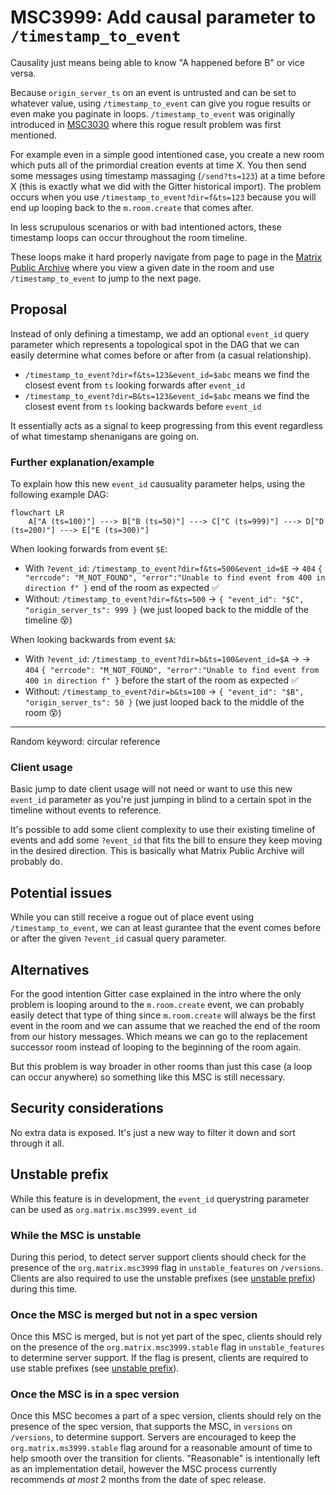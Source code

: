 # MSC3999: Add causal parameter to `/timestamp_to_event`

Causality just means being able to know "A happened before B" or vice versa.

Because `origin_server_ts` on an event is untrusted and can be set to whatever value,
using `/timestamp_to_event` can give you rogue results or even make you paginate in
loops. `/timestamp_to_event` was originally introduced in
[MSC3030](https://github.com/matrix-org/matrix-spec-proposals/pull/3030/) where this
rogue result problem was first mentioned.

For example even in a simple good intentioned case, you create a new room which puts all
of the primordial creation events at time X. You then send some messages using timestamp
massaging (`/send?ts=123`) at a time before X (this is exactly what we did with the
Gitter historical import). The problem occurs when you use
`/timestamp_to_event?dir=f&ts=123` because you will end up looping back to the
`m.room.create` that comes after.

In less scrupulous scenarios or with bad intentioned actors, these timestamp loops can
occur throughout the room timeline.

These loops make it hard properly navigate from page to page in the [Matrix Public
Archive](https://github.com/matrix-org/matrix-public-archive) where you view a given
date in the room and use `/timestamp_to_event` to jump to the next page. 


## Proposal

Instead of only defining a timestamp, we add an optional `event_id` query parameter
which represents a topological spot in the DAG that we can easily determine what comes
before or after from (a casual relationship).

 - `/timestamp_to_event?dir=f&ts=123&event_id=$abc` means we find the closest event from
   `ts` looking forwards after `event_id`
 - `/timestamp_to_event?dir=B&ts=123&event_id=$abc` means we find the closest event from
   `ts` looking backwards before `event_id`

It essentially acts as a signal to keep progressing from this event regardless of what
timestamp shenanigans are going on.


### Further explanation/example

To explain how this new `event_id` causuality parameter helps, using the following
example DAG:

```mermaid
flowchart LR
    A["A (ts=100)"] ---> B["B (ts=50)"] ---> C["C (ts=999)"] ---> D["D (ts=200)"] ---> E["E (ts=300)"]
```

When looking forwards from event `$E`:

 - With `?event_id`: `/timestamp_to_event?dir=f&ts=500&event_id=$E` -> `404` `{ "errcode": "M_NOT_FOUND", "error":"Unable to find event
from 400 in direction f" }` end of the room as expected ✅
 - Without: `/timestamp_to_event?dir=f&ts=500` -> `{ "event_id": "$C", "origin_server_ts": 999 }` (we just looped back to the middle of the timeline 😵)

When looking backwards from event `$A`:

 - With `?event_id`: `/timestamp_to_event?dir=b&ts=100&event_id=$A` -> -> `404` `{ "errcode": "M_NOT_FOUND", "error":"Unable to find event
from 400 in direction f" }` before the start of the room as expected ✅
 - Without: `/timestamp_to_event?dir=b&ts=100` -> `{ "event_id": "$B", "origin_server_ts": 50 }` (we just looped back to the middle of the room 😵)

---

Random keyword: circular reference


### Client usage

Basic jump to date client usage will not need or want to use this new `event_id`
parameter as you're just jumping in blind to a certain spot in the timeline without
events to reference.

It's possible to add some client complexity to use their existing timeline of events and
add some `?event_id` that fits the bill to ensure they keep moving in the desired
direction. This is basically what Matrix Public Archive will probably do.


## Potential issues

While you can still receive a rogue out of place event using `/timestamp_to_event`, we
can at least gurantee that the event comes before or after the given `?event_id` casual
query parameter.


## Alternatives

For the good intention Gitter case explained in the intro where the only problem is
looping around to the `m.room.create` event, we can probably easily detect that type of
thing since `m.room.create` will always be the first event in the room and we can assume
that we reached the end of the room from our history messages. Which means we can go to
the replacement successor room instead of looping to the beginning of the room again.

But this problem is way broader in other rooms than just this case (a loop can occur
anywhere) so something like this MSC is still necessary.


## Security considerations

No extra data is exposed. It's just a new way to filter it down and sort through it all.


## Unstable prefix

While this feature is in development, the `event_id` querystring parameter can be used as
`org.matrix.msc3999.event_id`

### While the MSC is unstable

During this period, to detect server support clients should check for the presence of
the `org.matrix.msc3999` flag in `unstable_features` on `/versions`. Clients are also
required to use the unstable prefixes (see [unstable prefix](#unstable-prefix)) during
this time.

### Once the MSC is merged but not in a spec version

Once this MSC is merged, but is not yet part of the spec, clients should rely on the
presence of the `org.matrix.msc3999.stable` flag in `unstable_features` to determine
server support. If the flag is present, clients are required to use stable prefixes (see
[unstable prefix](#unstable-prefix)).

### Once the MSC is in a spec version

Once this MSC becomes a part of a spec version, clients should rely on the presence of
the spec version, that supports the MSC, in `versions` on `/versions`, to determine
support. Servers are encouraged to keep the `org.matrix.ms3999.stable` flag around for
a reasonable amount of time to help smooth over the transition for clients. "Reasonable"
is intentionally left as an implementation detail, however the MSC process currently
recommends *at most* 2 months from the date of spec release.
